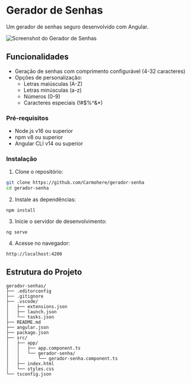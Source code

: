 # Gerador de Senhas

Um gerador de senhas seguro desenvolvido com Angular.

![Screenshot do Gerador de Senhas](https://via.placeholder.com/800x500.png?text=Gerador+de+Senhas+Seguras)

## Funcionalidades

- Geração de senhas com comprimento configurável (4-32 caracteres)
- Opções de personalização:
  - Letras maiúsculas (A-Z)
  - Letras minúsculas (a-z)
  - Números (0-9)
  - Caracteres especiais (!#$%^&*)

### Pré-requisitos

- Node.js v16 ou superior
- npm v8 ou superior
- Angular CLI v14 ou superior

### Instalação

1. Clone o repositório:
```bash
git clone https://github.com/Carmohere/gerador-senha
cd gerador-senha
```

2. Instale as dependências:
```
npm install
```
3. Inicie o servidor de desenvolvimento:
```
ng serve
```
4. Acesse no navegador:
```
http://localhost:4200
```

## Estrutura do Projeto

```text
gerador-senhas/
├── .editorconfig
├── .gitignore
├── .vscode/
│   ├── extensions.json
│   ├── launch.json
│   └── tasks.json
├── README.md
├── angular.json
├── package.json
├── src/
│   ├── app/
│   │   ├── app.component.ts
│   │   └── gerador-senha/
│   │       └── gerador-senha.component.ts
│   ├── index.html
│   └── styles.css
└── tsconfig.json